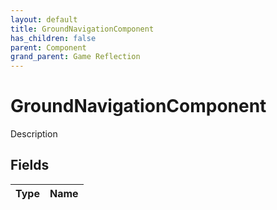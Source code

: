 ```yaml
---
layout: default
title: GroundNavigationComponent
has_children: false
parent: Component
grand_parent: Game Reflection
---
```

# GroundNavigationComponent
Description 

## Fields

| Type | Name |
|:----------|:--------------|

